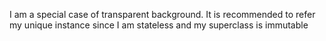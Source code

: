 I am a special case of transparent background.
It is recommended to refer my unique instance since I am stateless and my superclass is immutable
